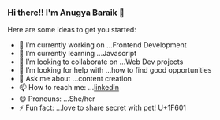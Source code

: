 ### Hi there!! I'm Anugya Baraik 👋



Here are some ideas to get you started:

- 🔭 I’m currently working on ...Frontend Development
- 🌱 I’m currently learning ...Javascript
- 👯 I’m looking to collaborate on ...Web Dev projects
- 🤔 I’m looking for help with ...how to find good opportunities
- 💬 Ask me about ...content creation
- 📫 How to reach me: ...[linkedin](https://www.linkedin.com/in/anugya-baraik-986500210)
- 😄 Pronouns: ...She/her
- ⚡ Fun fact: ...love to share secret with pet!	U+1F601


